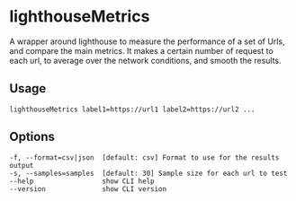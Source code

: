 # lighthouseMetrics

A wrapper around lighthouse to measure the performance of a set of Urls, and compare the main metrics.
It makes a certain number of request to each url, to average over the network conditions, and smooth the results.

## Usage
```
lighthouseMetrics label1=https://url1 label2=https://url2 ...
```

## Options
```
-f, --format=csv|json  [default: csv] Format to use for the results output
-s, --samples=samples  [default: 30] Sample size for each url to test
--help                 show CLI help
--version              show CLI version
```